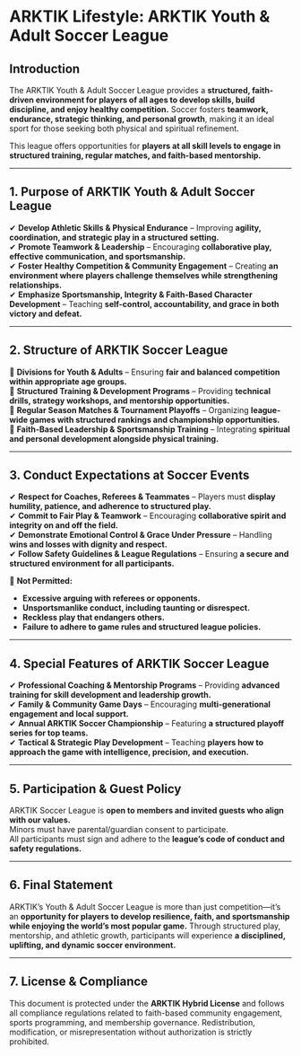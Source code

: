 # ARKTIK Lifestyle: ARKTIK Youth & Adult Soccer League  

## **Introduction**  
The ARKTIK Youth & Adult Soccer League provides a **structured, faith-driven environment for players of all ages to develop skills, build discipline, and enjoy healthy competition.** Soccer fosters **teamwork, endurance, strategic thinking, and personal growth**, making it an ideal sport for those seeking both physical and spiritual refinement.  

This league offers opportunities for **players at all skill levels to engage in structured training, regular matches, and faith-based mentorship.**  

---  

## **1. Purpose of ARKTIK Youth & Adult Soccer League**  

✔ **Develop Athletic Skills & Physical Endurance** – Improving **agility, coordination, and strategic play in a structured setting.**  
✔ **Promote Teamwork & Leadership** – Encouraging **collaborative play, effective communication, and sportsmanship.**  
✔ **Foster Healthy Competition & Community Engagement** – Creating **an environment where players challenge themselves while strengthening relationships.**  
✔ **Emphasize Sportsmanship, Integrity & Faith-Based Character Development** – Teaching **self-control, accountability, and grace in both victory and defeat.**  

---  

## **2. Structure of ARKTIK Soccer League**  

📌 **Divisions for Youth & Adults** – Ensuring **fair and balanced competition within appropriate age groups.**  
📌 **Structured Training & Development Programs** – Providing **technical drills, strategy workshops, and mentorship opportunities.**  
📌 **Regular Season Matches & Tournament Playoffs** – Organizing **league-wide games with structured rankings and championship opportunities.**  
📌 **Faith-Based Leadership & Sportsmanship Training** – Integrating **spiritual and personal development alongside physical training.**  

---  

## **3. Conduct Expectations at Soccer Events**  

✔ **Respect for Coaches, Referees & Teammates** – Players must **display humility, patience, and adherence to structured play.**  
✔ **Commit to Fair Play & Teamwork** – Encouraging **collaborative spirit and integrity on and off the field.**  
✔ **Demonstrate Emotional Control & Grace Under Pressure** – Handling **wins and losses with dignity and respect.**  
✔ **Follow Safety Guidelines & League Regulations** – Ensuring **a secure and structured environment for all participants.**  

🚫 **Not Permitted:**  
- **Excessive arguing with referees or opponents.**  
- **Unsportsmanlike conduct, including taunting or disrespect.**  
- **Reckless play that endangers others.**  
- **Failure to adhere to game rules and structured league policies.**  

---  

## **4. Special Features of ARKTIK Soccer League**  

✔ **Professional Coaching & Mentorship Programs** – Providing **advanced training for skill development and leadership growth.**  
✔ **Family & Community Game Days** – Encouraging **multi-generational engagement and local support.**  
✔ **Annual ARKTIK Soccer Championship** – Featuring **a structured playoff series for top teams.**  
✔ **Tactical & Strategic Play Development** – Teaching **players how to approach the game with intelligence, precision, and execution.**  

---  

## **5. Participation & Guest Policy**  

ARKTIK Soccer League is **open to members and invited guests who align with our values.**  
Minors must have parental/guardian consent to participate.  
All participants must sign and adhere to the **league’s code of conduct and safety regulations.**  

---  

## **6. Final Statement**  

ARKTIK’s Youth & Adult Soccer League is more than just competition—it’s an **opportunity for players to develop resilience, faith, and sportsmanship while enjoying the world’s most popular game.** Through structured play, mentorship, and athletic growth, participants will experience **a disciplined, uplifting, and dynamic soccer environment.**  

---  

## **7. License & Compliance**  

This document is protected under the **ARKTIK Hybrid License** and follows all compliance regulations related to faith-based community engagement, sports programming, and membership governance. Redistribution, modification, or misrepresentation without authorization is strictly prohibited.  


